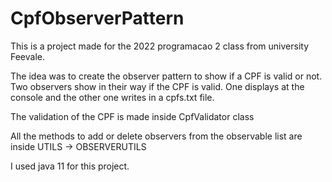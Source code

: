 # CpfObserverPattern

This is a project made for the 2022 programacao 2 class from university Feevale.

The idea was to create the observer pattern to show if a CPF is valid or not. Two observers show in their way if the CPF is valid. One displays at the console and the other one writes in a cpfs.txt file.

The validation of the CPF is made inside CpfValidator class

All the methods to add or delete observers from the observable list are inside UTILS -> OBSERVERUTILS

I used java 11 for this project. 